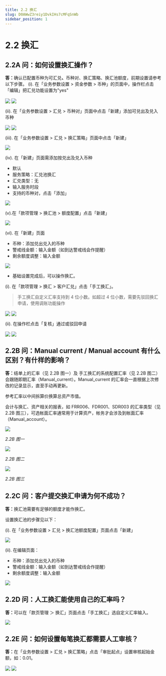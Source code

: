 ```yaml
---
title: 2.2 换汇
slug: D0AWwZ3reiy1DvkIHs7cMFqSnWb
sidebar_position: 1
---
```



# 2.2 换汇

## 2.2A 问：如何设置换汇操作？

<b>答：</b>确认已配置币种为可汇兑<b>、</b>币种对、换汇策略、换汇池额度，前期设置请参考以下步骤。
(i). 在「业务参数设置 &gt; 资金参数 &gt; 币种」的页面中，操作栏点击「编辑」把汇兑功能设置为"yes"

<img src="/assets/JUC4bkt5YohctzxrtPec0bpjnhh.png" src-width="2641" src-height="1274" align="center"/>

<img src="/assets/FWRabG84noF9uSxeVVqca7Scnkf.png" src-width="2858" src-height="1635" align="center"/>

(ii). 在「业务参数设置 &gt; 汇兑 &gt; 币种对」页面中点击「新建」添加可兑出及兑入币种

<img src="/assets/VXIvb4LPdofbnPxzck1cmupmncc.png" src-width="2635" src-height="1203" align="center"/>

<img src="/assets/VlIqbPgsWoc7XMxfyYTcr5GenCe.png" src-width="2383" src-height="941" align="center"/>

(iii). 在「业务参数设置 &gt; 汇兑 &gt; 换汇策略」页面中点击「新建」

<img src="/assets/Kj5Jbh3X3ofI1xxXCTEclbWynMb.png" src-width="2627" src-height="1291" align="center"/>

(iv). 在「新建」页面需添加按兑出及兑入币种

- 默认
- 服务策略：汇兑池换汇
- 汇兑类型：无
- 输入服务时段
- 支持的币种对，点击「添加」

<img src="/assets/V65kbY9fGopMqjxAutEcLXzqnFb.png" src-width="2229" src-height="1372" align="center"/>

(v).在「款项管理 &gt; 换汇池 &gt; 额度配置」点击「新建」

<img src="/assets/Ww9abnkngoPwzwxViGscpscTnae.png" src-width="2856" src-height="1555" align="center"/>

(vi). 在「新建」页面

- 币种：添加兑出兑入的币种
- 警戒线金额：输入金额（如到达警戒线会作提醒）
- 剩余额度调整：输入金额

<img src="/assets/E0nIbROIwo7vrexbezmc5adfnVf.png" src-width="2246" src-height="1370" align="center"/>

- 基础设置完成后，可以操作换汇。

(i). 在「款项管理 &gt; 换汇 &gt; 客户汇兑」点击「手工换汇」。

> 手工换汇自定义汇率支持到 4 位小数。如超过 4 位小数，需要先驳回换汇申请，使用调账功能操作

<img src="/assets/UBCobIH49oMrZHxT7q9cg2jvnxe.png" src-width="2599" src-height="1104" align="center"/>

<img src="/assets/MSqubmODyoVgWIxQKrqcSlJqnig.png" src-width="2237" src-height="1374" align="center"/>

(ii). 在操作栏点击「复核」通过或驳回申请

<img src="/assets/D1W9bkBYgoONZvxyZEGcTCNen7f.png" src-width="2236" src-height="1034" align="center"/>

<img src="/assets/UDn6bYa0Ho1yNqxG7hPcLkHTnmc.png" src-width="2228" src-height="1367" align="center"/>

## 2.2B 问：Manual current / Manual account 有什么区别？有什样的影响？

<b>答：</b>结单上的汇率（见 2.2B 图一）及 手工换汇的系统配置汇率（见 2.2B 图二）会跟随即期汇率（Manual_current）。Manual_current 的汇率会一直根据上次修改的记录显示，直至手动再更新。

参考汇率以中间拆算价换算总资产市值。

会计与换汇、资产相关的报表，如 FRR006、FDR001、SDR003 的汇率类型（见 2.2B 图三），可选帐面汇率通常用于计算资产，帐务才会涉及到帐面汇率（Manual_account）。

<img src="/assets/C1GabusCEojk4zx7ayVctC9knoe.png" src-width="1268" src-height="194" align="center"/>

<em>2.2B 图一</em>

<img src="/assets/PLKybW3K0oF9ruxOQIncWNRcndc.png" src-width="2510" src-height="768" align="center"/>

<em>2.2B 图二</em>

<img src="/assets/WQpSbYbOWoicPbxj8aJcjdnDnVd.png" src-width="2042" src-height="382" align="center"/>

<em>2.2B 图三</em>

## 2.2C 问：客户提交换汇申请为何不成功？

<b>答：</b>换汇池需要有足够的额度才能作换汇。

设置换汇池的步骤见以下：

(i). 在「业务参数设置 &gt; 汇兑 &gt; 换汇池额度配置」页面点击「新建」

<img src="/assets/TVtNbgv4toAidqx4W6HcBjAUnwO.png" src-width="2856" src-height="1555" align="center"/>

(ii). 在编辑页面：

- 币种：添加兑出兑入的币种
- 警戒线金额：输入金额（如到达警戒线会作提醒）
- 剩余额度调整：输入金额

<img src="/assets/Bp6WbBfD0ovZybxIdUjcEVCqnCe.png" src-width="2096" src-height="1354" align="center"/>

## 2.2D 问：人工换汇能使用自己的汇率吗？

<b>答：</b>可以在「款页管理 ＞ 换汇」页面点击「手工换汇」选自定义汇率输入。

<img src="/assets/RKf7bF5xLoxK7mxgjznc6hxLnrf.png" src-width="2500" src-height="986" align="center"/>

## 2.2E 问：如何设置每笔换汇都需要人工审核？

<b>答：</b>在「业务参数设置 &gt; 汇兑 &gt; 换汇策略」点击「审批起点」设置审核起始金额，如：0.01。 

<img src="/assets/KiGEbMDB1oCjT2xyBg6cWi2LnJb.png" src-width="2712" src-height="1394" align="center"/>

<img src="/assets/WRCbbyrbZol2bHxJU4Kcgj0tnih.png" src-width="2346" src-height="940" align="center"/>

